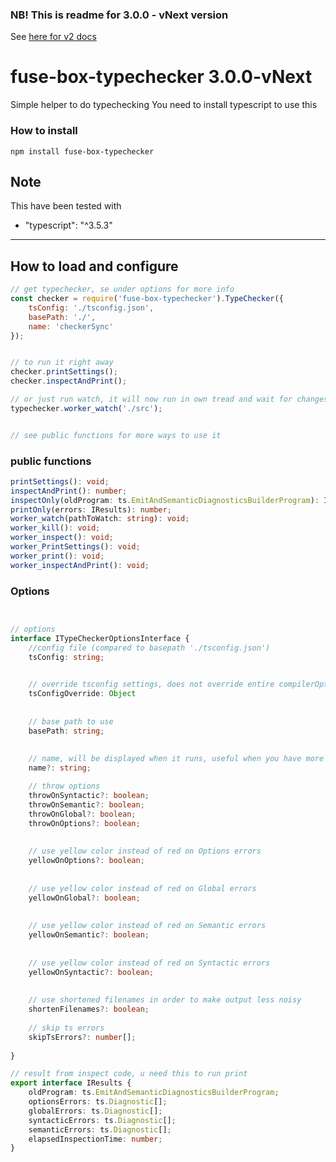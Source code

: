 ### NB! This is readme for 3.0.0 - vNext version
See [here for v2 docs](https://github.com/fuse-box/fuse-box-typechecker/tree/dee2380a88b66704299b1c2e3345d935ca21f651)

# fuse-box-typechecker 3.0.0-vNext
Simple helper to do typechecking
You need to install typescript to use this

### How to install
```npm install fuse-box-typechecker```


## Note
This have been tested with
 * "typescript": "^3.5.3"

---

## How to load and configure
```js
// get typechecker, se under options for more info
const checker = require('fuse-box-typechecker').TypeChecker({
    tsConfig: './tsconfig.json',
    basePath: './',
    name: 'checkerSync'
});


// to run it right away
checker.printSettings();
checker.inspectAndPrint();

// or just run watch, it will now run in own tread and wait for changes
typechecker.worker_watch('./src');


// see public functions for more ways to use it

```

### public functions

```ts
printSettings(): void;
inspectAndPrint(): number;
inspectOnly(oldProgram: ts.EmitAndSemanticDiagnosticsBuilderProgram): IResults;
printOnly(errors: IResults): number;
worker_watch(pathToWatch: string): void;
worker_kill(): void;
worker_inspect(): void;
worker_PrintSettings(): void;
worker_print(): void;
worker_inspectAndPrint(): void;

```


### Options

```typescript


// options
interface ITypeCheckerOptionsInterface {
    //config file (compared to basepath './tsconfig.json')
    tsConfig: string; 

    
    // override tsconfig settings, does not override entire compilerOptions object, only parts you set
    tsConfigOverride: Object 
       
    
    // base path to use
    basePath: string; 
    
    
    // name, will be displayed when it runs, useful when you have more then 1 checker
    name?: string; 

    // throw options
    throwOnSyntactic?: boolean;
    throwOnSemantic?: boolean;
    throwOnGlobal?: boolean;
    throwOnOptions?: boolean;
       
    
    // use yellow color instead of red on Options errors
    yellowOnOptions?: boolean; 
    
    
    // use yellow color instead of red on Global errors
    yellowOnGlobal?: boolean; 
    
    
    // use yellow color instead of red on Semantic errors
    yellowOnSemantic?: boolean; 
    
    
    // use yellow color instead of red on Syntactic errors
    yellowOnSyntactic?: boolean; 
    
    
    // use shortened filenames in order to make output less noisy
    shortenFilenames?: boolean; 
    
    // skip ts errors
    skipTsErrors?: number[];
    
}

// result from inspect code, u need this to run print
export interface IResults {
    oldProgram: ts.EmitAndSemanticDiagnosticsBuilderProgram;
    optionsErrors: ts.Diagnostic[];
    globalErrors: ts.Diagnostic[];
    syntacticErrors: ts.Diagnostic[];
    semanticErrors: ts.Diagnostic[];
    elapsedInspectionTime: number;
}
```